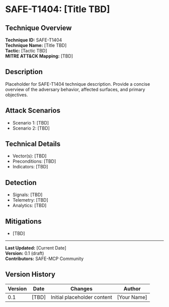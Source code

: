 # SAFE-T1404: [Title TBD]

## Technique Overview

**Technique ID:** SAFE-T1404  
**Technique Name:** [Title TBD]  
**Tactic:** [Tactic TBD]  
**MITRE ATT&CK Mapping:** [TBD]

## Description

Placeholder for SAFE-T1404 technique description. Provide a concise overview of the adversary behavior, affected surfaces, and primary objectives.

## Attack Scenarios

- Scenario 1: [TBD]
- Scenario 2: [TBD]

## Technical Details

- Vector(s): [TBD]
- Preconditions: [TBD]
- Indicators: [TBD]

## Detection

- Signals: [TBD]
- Telemetry: [TBD]
- Analytics: [TBD]

## Mitigations

- [TBD]

---

**Last Updated:** [Current Date]  
**Version:** 0.1 (draft)  
**Contributors:** SAFE-MCP Community

## Version History
| Version | Date       | Changes                     | Author             |
|---------|------------|-----------------------------|--------------------|
| 0.1     | [TBD]      | Initial placeholder content | [Your Name]        |
